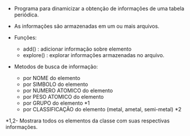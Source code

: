 * Programa para dinamicizar a obtenção de informações de uma tabela periódica.
* As informações são armazenadas em um ou mais arquivos.
* Funções:
    * add() : adicionar informação sobre elemento
    * explore() : explorar informações armazenadas no arquivo.

* Metodos de busca de informação:
    * por NOME do elemento
    * por SIMBOLO do elemento
    * por NUMERO ATOMICO do elemento
    * por PESO ATOMICO do elemento
    * por GRUPO do elemento *1
    * por CLASSIFICAÇÃO do elemento (metal, ametal, semi-metal) *2

*1,2- Mostrara todos os elementos da classe com suas respectivas informações.